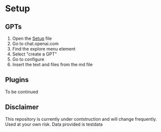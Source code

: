 # Setup

## GPTs
  1. Open the [Setup](https://github.com/PxTools/lab_gpt/blob/main/GPT/Setup.md) file
  2. Go to chat.openai.com
  3. Find the explore menu element
  4. Select "create a GPT"
  5. Go to configure
  6. Insert the text and files from the md file

## Plugins
  To be continued

## Disclaimer

This repository is currently under contstruction and will change frequently. 
Used at your own risk. Data provided is testdata


